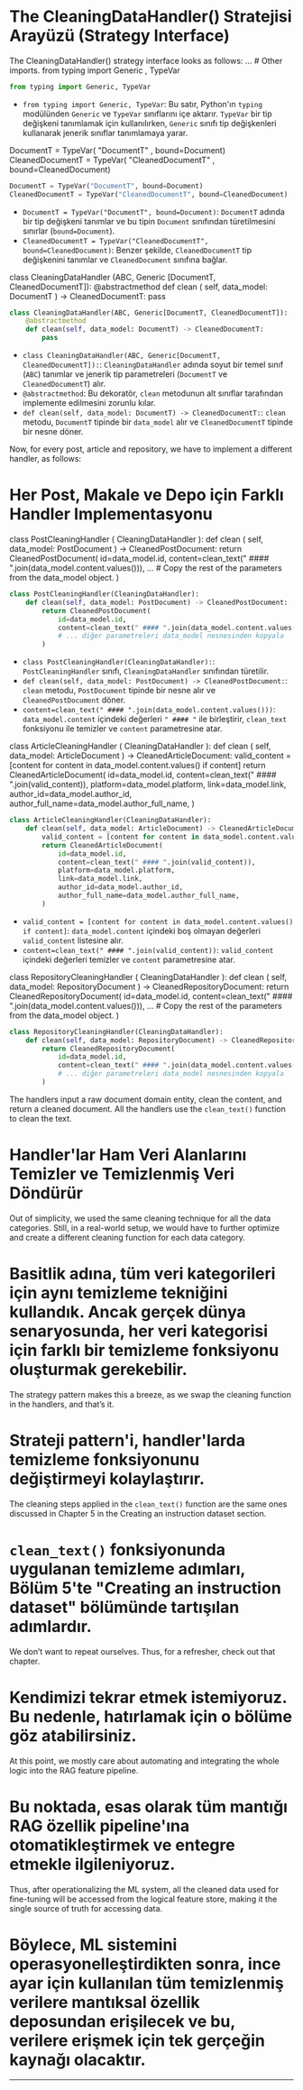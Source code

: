 # The CleaningDataHandler() Stratejisi Arayüzü (Strategy Interface)

The CleaningDataHandler() strategy interface looks as follows: … # Other imports. 
from typing import Generic , TypeVar

```python
from typing import Generic, TypeVar
```

- `from typing import Generic, TypeVar`: Bu satır, Python'ın `typing` modülünden `Generic` ve `TypeVar` sınıflarını içe aktarır. `TypeVar` bir tip değişkeni tanımlamak için kullanılırken, `Generic` sınıfı tip değişkenleri kullanarak jenerik sınıflar tanımlamaya yarar.

DocumentT = TypeVar( "DocumentT" , bound=Document)
CleanedDocumentT = TypeVar( "CleanedDocumentT" , bound=CleanedDocument)

```python
DocumentT = TypeVar("DocumentT", bound=Document)
CleanedDocumentT = TypeVar("CleanedDocumentT", bound=CleanedDocument)
```

- `DocumentT = TypeVar("DocumentT", bound=Document)`: `DocumentT` adında bir tip değişkeni tanımlar ve bu tipin `Document` sınıfından türetilmesini sınırlar (`bound=Document`). 
- `CleanedDocumentT = TypeVar("CleanedDocumentT", bound=CleanedDocument)`: Benzer şekilde, `CleanedDocumentT` tip değişkenini tanımlar ve `CleanedDocument` sınıfına bağlar.

class CleaningDataHandler (ABC, Generic [DocumentT, CleanedDocumentT]):
    @abstractmethod
    def clean ( self, data_model: DocumentT ) -> CleanedDocumentT:
        pass

```python
class CleaningDataHandler(ABC, Generic[DocumentT, CleanedDocumentT]):
    @abstractmethod
    def clean(self, data_model: DocumentT) -> CleanedDocumentT:
        pass
```

- `class CleaningDataHandler(ABC, Generic[DocumentT, CleanedDocumentT]):`: `CleaningDataHandler` adında soyut bir temel sınıf (`ABC`) tanımlar ve jenerik tip parametreleri (`DocumentT` ve `CleanedDocumentT`) alır.
- `@abstractmethod`: Bu dekoratör, `clean` metodunun alt sınıflar tarafından implemente edilmesini zorunlu kılar.
- `def clean(self, data_model: DocumentT) -> CleanedDocumentT:`: `clean` metodu, `DocumentT` tipinde bir `data_model` alır ve `CleanedDocumentT` tipinde bir nesne döner.

Now, for every post, article and repository, we have to implement a different handler, as follows:

# Her Post, Makale ve Depo için Farklı Handler Implementasyonu

class PostCleaningHandler ( CleaningDataHandler ):
    def clean ( self, data_model: PostDocument ) -> CleanedPostDocument:
        return CleanedPostDocument(
            id=data_model.id,
            content=clean_text(" #### ".join(data_model.content.values())),
            … # Copy the rest of the parameters from the data_model object.
        )

```python
class PostCleaningHandler(CleaningDataHandler):
    def clean(self, data_model: PostDocument) -> CleanedPostDocument:
        return CleanedPostDocument(
            id=data_model.id,
            content=clean_text(" #### ".join(data_model.content.values())),
            # ... diğer parametreleri data_model nesnesinden kopyala
        )
```

- `class PostCleaningHandler(CleaningDataHandler):`: `PostCleaningHandler` sınıfı, `CleaningDataHandler` sınıfından türetilir.
- `def clean(self, data_model: PostDocument) -> CleanedPostDocument:`: `clean` metodu, `PostDocument` tipinde bir nesne alır ve `CleanedPostDocument` döner.
- `content=clean_text(" #### ".join(data_model.content.values()))`: `data_model.content` içindeki değerleri `" #### "` ile birleştirir, `clean_text` fonksiyonu ile temizler ve `content` parametresine atar.

class ArticleCleaningHandler ( CleaningDataHandler ):
    def clean ( self, data_model: ArticleDocument ) -> CleanedArticleDocument:
        valid_content = [content for content in data_model.content.values() if content]
        return CleanedArticleDocument(
            id=data_model.id,
            content=clean_text(" #### ".join(valid_content)),
            platform=data_model.platform,
            link=data_model.link,
            author_id=data_model.author_id,
            author_full_name=data_model.author_full_name,
        )

```python
class ArticleCleaningHandler(CleaningDataHandler):
    def clean(self, data_model: ArticleDocument) -> CleanedArticleDocument:
        valid_content = [content for content in data_model.content.values() if content]
        return CleanedArticleDocument(
            id=data_model.id,
            content=clean_text(" #### ".join(valid_content)),
            platform=data_model.platform,
            link=data_model.link,
            author_id=data_model.author_id,
            author_full_name=data_model.author_full_name,
        )
```

- `valid_content = [content for content in data_model.content.values() if content]`: `data_model.content` içindeki boş olmayan değerleri `valid_content` listesine alır.
- `content=clean_text(" #### ".join(valid_content))`: `valid_content` içindeki değerleri temizler ve `content` parametresine atar.

class RepositoryCleaningHandler ( CleaningDataHandler ):
    def clean ( self, data_model: RepositoryDocument ) -> CleanedRepositoryDocument:
        return CleanedRepositoryDocument(
            id=data_model.id,
            content=clean_text(" #### ".join(data_model.content.values())),
            … # Copy the rest of the parameters from the data_model object.
        )

```python
class RepositoryCleaningHandler(CleaningDataHandler):
    def clean(self, data_model: RepositoryDocument) -> CleanedRepositoryDocument:
        return CleanedRepositoryDocument(
            id=data_model.id,
            content=clean_text(" #### ".join(data_model.content.values())),
            # ... diğer parametreleri data_model nesnesinden kopyala
        )
```

The handlers input a raw document domain entity, clean the content, and return a cleaned document. All the handlers use the `clean_text()` function to clean the text.

# Handler'lar Ham Veri Alanlarını Temizler ve Temizlenmiş Veri Döndürür

Out of simplicity, we used the same cleaning technique for all the data categories. Still, in a real-world setup, we would have to further optimize and create a different cleaning function for each data category.

# Basitlik adına, tüm veri kategorileri için aynı temizleme tekniğini kullandık. Ancak gerçek dünya senaryosunda, her veri kategorisi için farklı bir temizleme fonksiyonu oluşturmak gerekebilir.

The strategy pattern makes this a breeze, as we swap the cleaning function in the handlers, and that’s it.

# Strateji pattern'i, handler'larda temizleme fonksiyonunu değiştirmeyi kolaylaştırır.

The cleaning steps applied in the `clean_text()` function are the same ones discussed in Chapter 5 in the Creating an instruction dataset section.

# `clean_text()` fonksiyonunda uygulanan temizleme adımları, Bölüm 5'te "Creating an instruction dataset" bölümünde tartışılan adımlardır.

We don’t want to repeat ourselves. Thus, for a refresher, check out that chapter.

# Kendimizi tekrar etmek istemiyoruz. Bu nedenle, hatırlamak için o bölüme göz atabilirsiniz.

At this point, we mostly care about automating and integrating the whole logic into the RAG feature pipeline.

# Bu noktada, esas olarak tüm mantığı RAG özellik pipeline'ına otomatikleştirmek ve entegre etmekle ilgileniyoruz.

Thus, after operationalizing the ML system, all the cleaned data used for fine-tuning will be accessed from the logical feature store, making it the single source of truth for accessing data.

# Böylece, ML sistemini operasyonelleştirdikten sonra, ince ayar için kullanılan tüm temizlenmiş verilere mantıksal özellik deposundan erişilecek ve bu, verilere erişmek için tek gerçeğin kaynağı olacaktır.

---

